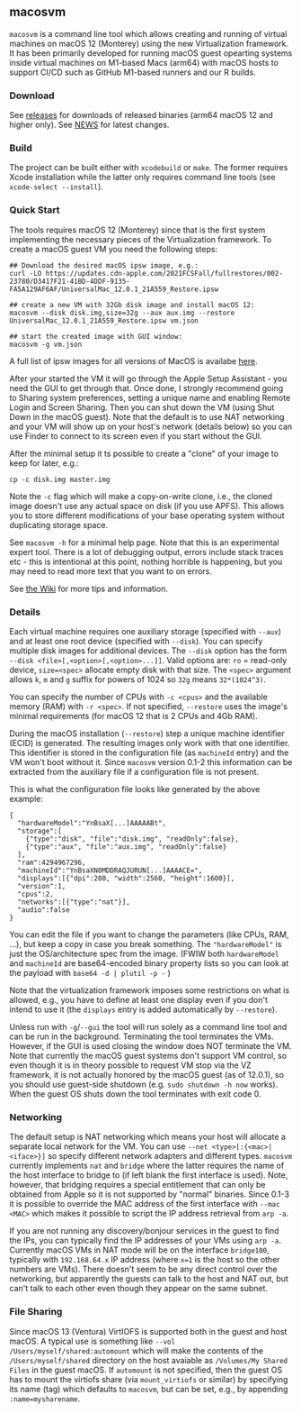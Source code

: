 ## macosvm
`macosvm` is a command line tool which allows creating and running of virtual machines on macOS 12 (Monterey) using the new Virtualization framework. It has been primarily developed for running macOS guest opearting systems inside virtual machines on M1-based Macs (arm64) with macOS hosts to support CI/CD such as GitHub M1-based runners and our R builds.

### Download
See [releases](https://github.com/s-u/macosvm/releases) for downloads of released binaries (arm64 macOS 12 and higher only). See [NEWS](https://github.com/s-u/macosvm/blob/master/NEWS.md) for latest changes.

### Build
The project can be built either with `xcodebuild` or `make`. The former requires Xcode installation while the latter only requires command line tools (see `xcode-select --install`).

### Quick Start
The tools requires macOS 12 (Monterey) since that is the first system implementing the necessary pieces of the Virtualization framework. To create a macOS guest VM you need the following steps:

```
## Download the desired macOS ipsw image, e.g.:
curl -LO https://updates.cdn-apple.com/2021FCSFall/fullrestores/002-23780/D3417F21-41BD-4DDF-9135-FA5A129AF6AF/UniversalMac_12.0.1_21A559_Restore.ipsw

## create a new VM with 32Gb disk image and install macOS 12:
macosvm --disk disk.img,size=32g --aux aux.img --restore UniversalMac_12.0.1_21A559_Restore.ipsw vm.json

## start the created image with GUI window:
macosvm -g vm.json
```

A full list of ipsw images for all versions of MacOS is availabe [here](https://mrmacintosh.com/apple-silicon-m1-full-macos-restore-ipsw-firmware-files-database/).

After your started the VM it will go through the Apple Setup Assistant - you need the GUI to get through that. Once done, I strongly recommend going to Sharing system preferences, setting a unique name and enabling Remote Login and Screen Sharing. Then you can shut down the VM (using Shut Down in the macOS guest). Note that the default is to use NAT networking and your VM will show up on your host's network (details below) so you can use Finder to connect to its screen even if you start without the GUI.

After the minimal setup it ts possible to create a "clone" of your image to keep for later, e.g.:

```
cp -c disk.img master.img
```

Note the `-c` flag which will make a copy-on-write clone, i.e., the cloned image doesn't use any actual space on disk (if you use APFS). This allows you to store different modifications of your base operating system without duplicating storage space.

See `macosvm -h` for a minimal help page. Note that this is an experimental expert tool. There is a lot of debugging output, errors include stack traces etc - this is intentional at this point, nothing horrible is happening, but you may need to read more text that you want to on errors.

See [the Wiki](https://github.com/s-u/macosvm/wiki) for more tips and information.

### Details

Each virtual machine requires one auxiliary storage (specified with `--aux`) and at least one root device (specified with `--disk`). You can specify multiple disk images for additional devices. The `--disk` option has the form `--disk <file>[,<option>[,<option>...]]`. Valid options are: `ro` = read-only device, `size=<spec>` allocate empty disk with that size. The `<spec>` argument allows `k`, `m` and `g` suffix for powers of 1024 so `32g` means `32*(1024^3)`.

You can specify the number of CPUs with `-c <cpus>` and the available memory (RAM) with `-r <spec>`. If not specified, `--restore` uses the image's minimal requirements (for macOS 12 that is 2 CPUs and 4Gb RAM).

During the macOS installation (`--restore`) step a unique machine identifier (ECID) is generated. The resulting images only work with that one identifier. This identifier is stored in the configuration file (as `machineId` entry) and the VM won't boot without it. Since `macosvm` version 0.1-2 this information can be extracted from the auxiliary file if a configuration file is not present.

This is what the configuration file looks like generated by the above example:
```
{
  "hardwareModel":"YnBsaX[...]AAAAABt",
  "storage":[
    {"type":"disk", "file":"disk.img", "readOnly":false},
    {"type":"aux", "file":"aux.img", "readOnly":false}
  ],
  "ram":4294967296,
  "machineId":"YnBsaXN0MDDRAQJURUN[...]AAAACE=",
  "displays":[{"dpi":200, "width":2560, "height":1600}],
  "version":1,
  "cpus":2,
  "networks":[{"type":"nat"}],
  "audio":false
}
```
You can edit the file if you want to change the parameters (like CPUs, RAM, ...), but keep a copy in case you break something. The `"hardwareModel"` is just the OS/architecture spec from the image. (FWIW both `hardwareModel` and `machineId` are base64-encoded binary property lists so you can look at the payload with `base64 -d | plutil -p -` )

Note that the virtualization framework imposes some restrictions on what is allowed, e.g., you have to define at least one display even if you don't intend to use it (the `displays` entry is added automatically by `--restore`).

Unless run with `-g`/`--gui` the tool will run solely as a command line tool and can be run in the background. Terminating the tool terminates the VMs. However, if the GUI is used closing the window does NOT terminate the VM. Note that currently the macOS guest systems don't support VM control, so even though it is in theory possible to request VM stop via the VZ framework, it is not actually honored by the macOS guest (as of 12.0.1), so you should use guest-side shutdown (e.g. `sudo shutdown -h now` works). When the guest OS shuts down the tool terminates with exit code 0.

### Networking

The default setup is NAT networking which means your host will allocate a separate local network for the VM. You can use `--net <type>[:{<mac>|<iface>}]` so specify different network adapters and different types. `macosvm` currently implements `nat` and `bridge` where the latter requires the name of the host interface to bridge to (if left blank the first interface is used). Note, however, that bridging requires a special entitlement that can only be obtained from Apple so it is not supported by "normal" binaries. Since 0.1-3 it is possible to override the MAC address of the first interface with `--mac <MAC>` which makes it possible to script the IP address retrieval from `arp -a`.

If you are not running any discovery/bonjour services in the guest to find the IPs, you can typically find the IP addresses of your VMs using `arp -a`. Currently macOS VMs in NAT mode will be on the interface `bridge100`, typically with `192.168.64.x` IP address (where `x=1` is the host so the other numbers are VMs). There doesn't seem to be any direct control over the networking, but apparently the guests can talk to the host and NAT out, but can't talk to each other even though they appear on the same subnet.

### File Sharing

Since macOS 13 (Ventura) VirtIOFS is supported both in the guest and host macOS. A typical use is something like `--vol /Users/myself/shared:automount` which will make the contents of the `/Users/myself/shared` directory on the host avaiable as `/Volumes/My Shared Files` in the guest macOS. If `automount` is not specified, then the guest OS has to mount the virtiofs share (via `mount_virtiofs` or similar) by specifying its name (tag) which defaults to `macosvm`, but can be set, e.g., by appending `:name=mysharename`.
